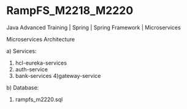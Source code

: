 # RampFS_M2218_M2220
Java Advanced Training | Spring | Spring Framework | Microservices


Microservices Architecture

a) Services:
  1) hcl-eureka-services
  2) auth-service
  3) bank-services
  4)gateway-service
  
b) Database:
  1) rampfs_m2220.sql
  
  
